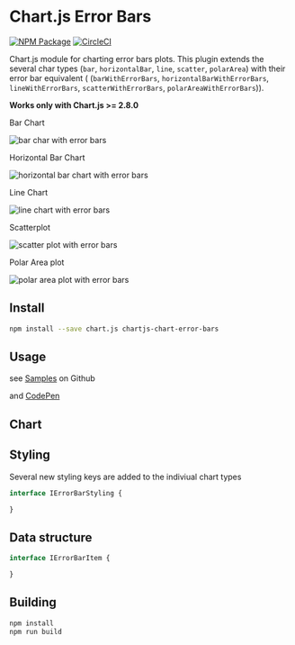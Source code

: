 # Chart.js Error Bars
[![NPM Package][npm-image]][npm-url] [![CircleCI][circleci-image]][circleci-url]

Chart.js module for charting error bars plots. This plugin extends the several char types (`bar`, `horizontalBar`, `line`, `scatter`, `polarArea`)
with their error bar equivalent ( (`barWithErrorBars`, `horizontalBarWithErrorBars`, `lineWithErrorBars`, `scatterWithErrorBars`, `polarAreaWithErrorBars`)).

**Works only with Chart.js >= 2.8.0**

Bar Chart

![bar char with error bars](https://user-images.githubusercontent.com/4129778/65203797-1a9e3b00-da5a-11e9-9de7-9cbcf75dfeda.png)

Horizontal Bar Chart

![horizontal bar chart with error bars](https://user-images.githubusercontent.com/4129778/65203796-1a9e3b00-da5a-11e9-9c43-db503679178c.png)

Line Chart

![line chart with error bars](https://user-images.githubusercontent.com/4129778/65203795-1a05a480-da5a-11e9-98fa-05440371485f.png)

Scatterplot

![scatter plot with error bars](https://user-images.githubusercontent.com/4129778/65203792-1a05a480-da5a-11e9-9073-6e849d42af64.png)

Polar Area plot

![polar area plot with error bars](https://user-images.githubusercontent.com/4129778/65203794-1a05a480-da5a-11e9-9b17-316ecc6ae0d9.png)


## Install

```bash
npm install --save chart.js chartjs-chart-error-bars
```

## Usage
see [Samples](https://github.com/sgratzl/chartjs-chart-error-bars/tree/master/samples) on Github

and [CodePen]()

## Chart


## Styling
Several new styling keys are added to the indiviual chart types

```typescript
interface IErrorBarStyling {

}
```

## Data structure

```typescript
interface IErrorBarItem {

}
```

## Building

```sh
npm install
npm run build
```

[npm-image]: https://badge.fury.io/js/chartjs-chart-error-bars.svg
[npm-url]: https://npmjs.org/package/chartjs-chart-error-bars
[circleci-image]: https://circleci.com/gh/sgratzl/chartjs-chart-error-bars.svg?style=shield
[circleci-url]: https://circleci.com/gh/sgratzl/chartjs-chart-error-bars
